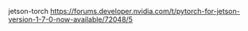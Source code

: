 jetson-torch
https://forums.developer.nvidia.com/t/pytorch-for-jetson-version-1-7-0-now-available/72048/5
